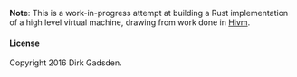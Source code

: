 **Note**: This is a work-in-progress attempt at building a Rust implementation of a high level virtual machine, drawing from work done in [Hivm](https://github.com/dirk/hivm).

#### License

Copyright 2016 Dirk Gadsden.

